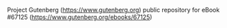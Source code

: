 Project Gutenberg (https://www.gutenberg.org) public repository for
eBook #67125 (https://www.gutenberg.org/ebooks/67125)
